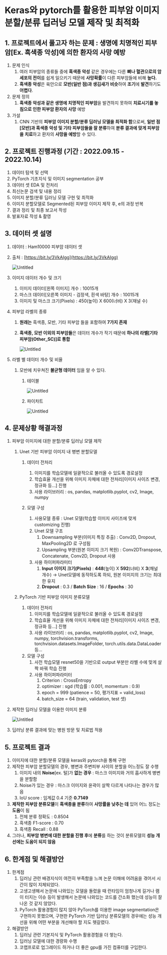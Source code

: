 # Keras와 pytorch를 활용한 피부암 이미지 분할/분류 딥러닝 모델 제작 및 최적화

## 1. 프로젝트에서 풀고자 하는 문제 : **생명에 치명적인 피부암[Ex. 흑색종 악성]에 의한 환자의 사망 예방**
1. 문제 인식
    1. 여러 피부암의 종류들 중에 **흑색종 악성** 같은 경우에는 다른 **뼈나 혈관으로의 암세포의 전이**를 쉽게 일으키기 때문에 **사망확률**이 다른 피부암들에 비해 **높다.**
    2. **흑색종 악성**은 육안으로 **모반(일반 점)과 생김새가 비슷**하여 **조기**에 **발견**하기도 **어렵다**.
2. 문제 정의
    1. **흑색종 악성과 같은 생명에 치명적인 피부암**을 발견하지 못하여 **치료시기를 놓침으로 인한 피부암 환자의 사망** 예방
3. 가설
    1. CNN 기반의 **피부암 이미지 분할/분류 딥러닝 모델을 최적화 함**으로써, **일반 점[모반]과 흑색종 악성 및 기타 피부암들을 잘 분류**하여 **분류 결과에 맞게 피부암을 치료**하고 환자의 **사망을 예방**할 수 있다.
        
## 2. 프로젝트 진행과정 **(기간 : 2022.09.15 - 2022.10.14)**
1. 데이터 탐색 및 선택
2. PyTorch 기초지식 및 이미지 segmentation 공부
3. 데이터 셋 EDA 및 전처리
4. 최신논문 검색 및 내용 정리
5. 이미지 분할/분류 딥러닝 모델 구현 및 최적화
6. 이미지 분할모델로 Segmented된 피부암 이미지 제작 후, e의 과정 반복
7. 결과 정리 및 최종 보고서 작성
8. 발표자료 작성 & 촬영

## 3. 데이터 셋 설명
1. 데이터 : Ham10000 피부암 데이터 셋
2. 출처 : [https://bit.ly/3VkAIgg](https://bit.ly/3VkAIgg)

    ![Untitled](AI_13_%E1%84%8B%E1%85%B5%E1%84%8C%E1%85%A1%E1%84%91%E1%85%A9%E1%84%89%E1%85%B3%E1%84%90%E1%85%A5%E1%84%83%E1%85%B5_%E1%84%91%E1%85%A9%E1%84%90%E1%85%B3%E1%84%91%E1%85%A9%E1%86%AF%E1%84%85%E1%85%B5%E1%84%8B%E1%85%A9%20%E1%84%89%E1%85%A5%E1%86%AF%E1%84%86%E1%85%A7%E1%86%BC%201%202fdfe3d65fed486ba778128050ad4e01/Untitled.png)

3. 이미지 데이터 개수 및 크기
    1. 이미지 데이터[왼쪽 이미지] 개수 : 10015개
    2. 마스크 데이터[오른쪽 이미지 - 검정색, 흰색 바탕] 개수 : 10015개
    3. 이미지 및 마스크 크기(Pixels) : 450(높이) X 600(너비) X 3(채널 수)

4. 피부암 라벨의 종류
    1. **원래는** 흑색종, 모반, 기타 피부암 들을 포함하여 **7가지 존재**
    2. **흑색종, 모반 이외의 피부암들**은 데이터 개수가 작기 때문에 **하나의 라벨[기타 피부암(Other_SC)]로 통합**

        ![Untitled](AI_13_%E1%84%8B%E1%85%B5%E1%84%8C%E1%85%A1%E1%84%91%E1%85%A9%E1%84%89%E1%85%B3%E1%84%90%E1%85%A5%E1%84%83%E1%85%B5_%E1%84%91%E1%85%A9%E1%84%90%E1%85%B3%E1%84%91%E1%85%A9%E1%86%AF%E1%84%85%E1%85%B5%E1%84%8B%E1%85%A9%20%E1%84%89%E1%85%A5%E1%86%AF%E1%84%86%E1%85%A7%E1%86%BC%201%202fdfe3d65fed486ba778128050ad4e01/Untitled%201.png)

5. 라벨 별 데이터 개수 및 비율
    1. 모반에 치우쳐진 **불균형 데이터** 임을 알 수 있다.
        1. 테이블

            ![Untitled](AI_13_%E1%84%8B%E1%85%B5%E1%84%8C%E1%85%A1%E1%84%91%E1%85%A9%E1%84%89%E1%85%B3%E1%84%90%E1%85%A5%E1%84%83%E1%85%B5_%E1%84%91%E1%85%A9%E1%84%90%E1%85%B3%E1%84%91%E1%85%A9%E1%86%AF%E1%84%85%E1%85%B5%E1%84%8B%E1%85%A9%20%E1%84%89%E1%85%A5%E1%86%AF%E1%84%86%E1%85%A7%E1%86%BC%201%202fdfe3d65fed486ba778128050ad4e01/Untitled%202.png)

        2. 파이차트

            ![Untitled](AI_13_%E1%84%8B%E1%85%B5%E1%84%8C%E1%85%A1%E1%84%91%E1%85%A9%E1%84%89%E1%85%B3%E1%84%90%E1%85%A5%E1%84%83%E1%85%B5_%E1%84%91%E1%85%A9%E1%84%90%E1%85%B3%E1%84%91%E1%85%A9%E1%86%AF%E1%84%85%E1%85%B5%E1%84%8B%E1%85%A9%20%E1%84%89%E1%85%A5%E1%86%AF%E1%84%86%E1%85%A7%E1%86%BC%201%202fdfe3d65fed486ba778128050ad4e01/Untitled%203.png)

## 4. 문제상황 해결과정
1. 피부암 이미지에 대한 분할/분류 딥러닝 모델 제작
    1. Unet 기반 피부암 이미지 내 병변 분할모델
        1. 데이터 전처리
            1. 이미지를 학습모델에 일괄적으로 불러올 수 있도록 경로설정
            2. 학습효율 개선을 위해 이미지 자체에 대한 전처리[이미지 사이즈 변경, 정규화 등…] 진행
            3. 사용 라이브러리 : os, pandas, matplotlib.pyplot, cv2, Image, numpy

        2. 모델 구성
            1. 사용모델 종류 : Unet 모델(학습할 이미지 사이즈에 맞게 customizing 진행)
            2. Unet 모델 구조
                1. Downsampling 부분(이미지 특징 추출) : Conv2D, Dropout, MaxPooling2D 로 구성됨
                2. Upsampling 부분(원본 이미지 크기 복원) : Conv2DTranspose, Concatenate, Conv2D, Dropout 사용
            3. 사용 하이퍼파라미터
                1. **Input 이미지 크기(Pixels)** : **448**(높이) X **592**(너비) X **3**(채널 개수) → Unet모델에 동작하도록 하되, 원본 이미지의 크기는 최대한 유지
                2. **Dropout** : 0.3 / **Batch Size** : 16 / **Epochs** : 30

    2. PyTorch 기반 피부암 이미지 분류모델
        1. 데이터 전처리
            1. 이미지를 학습모델에 일괄적으로 불러올 수 있도록 경로설정
            2. 학습효율 개선을 위해 이미지 자체에 대한 전처리[이미지 사이즈 변경, 정규화 등…] 진행
            3. 사용 라이브러리 : os, pandas, matplotlib.pyplot, cv2, Image, numpy, torchvision.transforms, torchvision.datasets.ImageFolder, torch.utils.data.DataLoader 등…
        2. 모델 구성
            1. 사전 학습모델 resnet50을 기반으로 output 부분만 라벨 수에 맞게 살짝
            바꿔 학습 진행
            2. 사용 하이퍼파라미터
                1. Criterion : CrossEntropy
                2. optimizer : sgd (학습률 : 0.001, momentum : 0.9)
                3. epoch = 999 (patience = 50, 평가지표 = valid_loss)
                4. batch_size = 64 (train, validation, test 셋)

2. 제작한 딥러닝 모델을 이용한 이미지 분류

    ![Untitled](AI_13_%E1%84%8B%E1%85%B5%E1%84%8C%E1%85%A1%E1%84%91%E1%85%A9%E1%84%89%E1%85%B3%E1%84%90%E1%85%A5%E1%84%83%E1%85%B5_%E1%84%91%E1%85%A9%E1%84%90%E1%85%B3%E1%84%91%E1%85%A9%E1%86%AF%E1%84%85%E1%85%B5%E1%84%8B%E1%85%A9%20%E1%84%89%E1%85%A5%E1%86%AF%E1%84%86%E1%85%A7%E1%86%BC%201%202fdfe3d65fed486ba778128050ad4e01/Untitled%204.png)

3. 딥러닝 분류 결과에 맞는 병원 방문 및 치료법 적용
    
## 5. 프로젝트 결과
1. 이미지에 대한 분할/분류 모델을 keras와 pytorch을 통해 구현
2. 제작한 피부암 분할모델의 경우, 병변과 주변피부 사이의 분할을 어느정도 잘 수행
    1. 이미지 내의 **Noise**[ex. 털]가 **없는 경우** : 마스크 이미지와 거의 흡사하게 병변을 분할함
    2. Noise가 있는 경우 : 마스크 이미지와 윤곽이 살짝 다르게 나타나는 경우가 많음
    3. IoU score : 임계값 0.4 기준 **0.7149**
3. **제작한 피부암 분류모델**이 **흑색종을 분류**하여 **사망률을 낮추는 데** 있어 어느 정도는 **도움**이 됨
    1. 전체 분류 정확도 : 0.8504
    2. 흑색종 F1-score : 0.70
    3. 흑색종 Recall : 0.88
4. 그러나, **피부암 병변에 대한 분할을 진행 후**에 **분류**를 하는 것이 분류모델의 **성능 개선에는 도움이 되지 않음**

## 6. 한계점 및 해결방안
1. 한계점
    1. 딥러닝 관련 배경지식이 여전히 부족함을 느껴 논문 이해에 어려움을 겪어서 시간이 많이 지체되었다.
    2. 고생고생해서 논문에 나와있는 모델을 돌렸을 때 런타임이 엄청나게 길거나 램이 터지는 이슈 등이 발생해서 논문에 나와있는 코드를 간소화 했는데 성능이 잘 나온 것 같지 않았다.
    3. PyTorch 활용경험이 많지 않아 PyTorch를 이용한 image segmentation은 구현하지 못했으며, 구현한 PyTorch 기반 딥러닝 분류모델의 경우에는 성능 개선을 위해 어떤 부분을 개선해야 할 지도 헷갈렸다.
2. 해결방안
    1. 딥러닝 관련 기본지식 및 PyTorch 활용경험을 더 쌓는다.
    2. 딥러닝 모델에 대한 경량화 수행
    3. 코랩프로로 업그레이드 하거나 더 좋은 gpu를 가진 컴퓨터를 구입한다.
